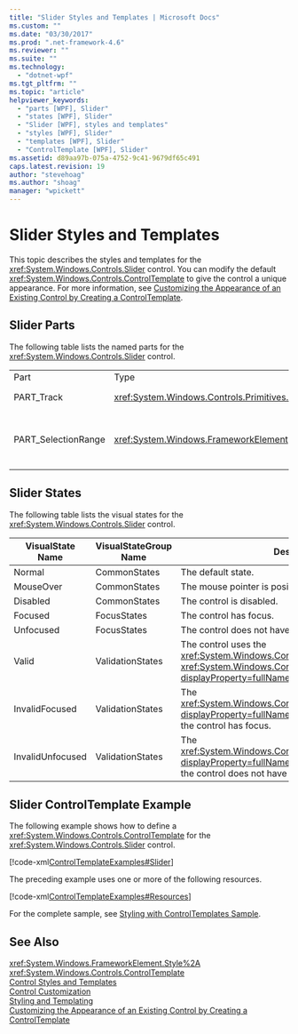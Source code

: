 ```yaml
---
title: "Slider Styles and Templates | Microsoft Docs"
ms.custom: ""
ms.date: "03/30/2017"
ms.prod: ".net-framework-4.6"
ms.reviewer: ""
ms.suite: ""
ms.technology: 
  - "dotnet-wpf"
ms.tgt_pltfrm: ""
ms.topic: "article"
helpviewer_keywords: 
  - "parts [WPF], Slider"
  - "states [WPF], Slider"
  - "Slider [WPF], styles and templates"
  - "styles [WPF], Slider"
  - "templates [WPF], Slider"
  - "ControlTemplate [WPF], Slider"
ms.assetid: d89aa97b-075a-4752-9c41-9679df65c491
caps.latest.revision: 19
author: "stevehoag"
ms.author: "shoag"
manager: "wpickett"
---
```

# Slider Styles and Templates
This topic describes the styles and templates for the <xref:System.Windows.Controls.Slider> control. You can modify the default <xref:System.Windows.Controls.ControlTemplate> to give the control a unique appearance. For more information, see [Customizing the Appearance of an Existing Control by Creating a ControlTemplate](../../../../docs/framework/wpf/controls/customizing-the-appearance-of-an-existing-control-by-creating-a-controltemplate.md).  
  
## Slider Parts  
 The following table lists the named parts for the <xref:System.Windows.Controls.Slider> control.  
  
||||  
|-|-|-|  
|Part|Type|Description|  
|PART_Track|<xref:System.Windows.Controls.Primitives.Track>|The container for the element that indicates the position of the <xref:System.Windows.Controls.Slider>.|  
|PART_SelectionRange|<xref:System.Windows.FrameworkElement>|The element that displays a selection range along the <xref:System.Windows.Controls.Slider>.  The selection range is visible only if the <xref:System.Windows.Controls.Slider.IsSelectionRangeEnabled%2A> property is `true`.|  
  
## Slider States  
 The following table lists the visual states for the <xref:System.Windows.Controls.Slider> control.  
  
|VisualState Name|VisualStateGroup Name|Description|  
|----------------------|---------------------------|-----------------|  
|Normal|CommonStates|The default state.|  
|MouseOver|CommonStates|The mouse pointer is positioned over the control.|  
|Disabled|CommonStates|The control is disabled.|  
|Focused|FocusStates|The control has focus.|  
|Unfocused|FocusStates|The control does not have focus.|  
|Valid|ValidationStates|The control uses the <xref:System.Windows.Controls.Validation> class and the <xref:System.Windows.Controls.Validation.HasError%2A?displayProperty=fullName> attached property is `false`.|  
|InvalidFocused|ValidationStates|The <xref:System.Windows.Controls.Validation.HasError%2A?displayProperty=fullName> attached property is `true` has the control has focus.|  
|InvalidUnfocused|ValidationStates|The <xref:System.Windows.Controls.Validation.HasError%2A?displayProperty=fullName> attached property is `true` has the control does not have focus.|  
  
## Slider ControlTemplate Example  
 The following example shows how to define a <xref:System.Windows.Controls.ControlTemplate> for the <xref:System.Windows.Controls.Slider> control.  
  
 [!code-xml[ControlTemplateExamples#Slider](../../../../samples/snippets/csharp/VS_Snippets_Wpf/ControlTemplateExamples/CS/resources/slider.xaml#slider)]  
  
 The preceding example uses one or more of the following resources.  
  
 [!code-xml[ControlTemplateExamples#Resources](../../../../samples/snippets/csharp/VS_Snippets_Wpf/ControlTemplateExamples/CS/resources/shared.xaml#resources)]  
  
 For the complete sample, see [Styling with ControlTemplates Sample](http://go.microsoft.com/fwlink/?LinkID=160041).  
  
## See Also  
 <xref:System.Windows.FrameworkElement.Style%2A>   
 <xref:System.Windows.Controls.ControlTemplate>   
 [Control Styles and Templates](../../../../docs/framework/wpf/controls/control-styles-and-templates.md)   
 [Control Customization](../../../../docs/framework/wpf/controls/control-customization.md)   
 [Styling and Templating](../../../../docs/framework/wpf/controls/styling-and-templating.md)   
 [Customizing the Appearance of an Existing Control by Creating a ControlTemplate](../../../../docs/framework/wpf/controls/customizing-the-appearance-of-an-existing-control-by-creating-a-controltemplate.md)